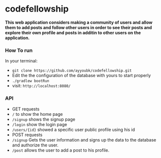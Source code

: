 # codefellowship

****This web application considers making a community of users and allow them to add posts and follow other users in order to see their posts and explore their own profile and posts in additin to other users on the application.****

### How To run

In your terminal:

- `git clone https://github.com/ayyoubk/codefellowship.git`
- Edit the the configuration of the database with yours to start properly
- `./gradlew bootRun`
- visit: `http://localhost:8080/`

### API

- GET requests
- `/` to show the home page
- `/signup` shows the signup page
- `/login` show the login page
- `/users/{id}` showed a specific user public profile using his id
- POST requests
- `/signup` Gets the user information and signs up the data to the database and authorize the user.
- `/post` allows the user to add a post to his profile.





